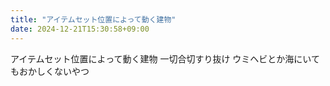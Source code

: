 ```yaml
---
title: "アイテムセット位置によって動く建物"
date: 2024-12-21T15:30:58+09:00
---
```

アイテムセット位置によって動く建物
一切合切すり抜け
ウミヘビとか海にいてもおかしくないやつ
